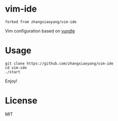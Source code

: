 vim-ide
===

`forked from zhangxiaoyang/vim-ide`

Vim configuration based on [vundle](https://github.com/gmarik/vundle)

Usage
===

```
git clone https://github.com/zhangxiaoyang/vim-ide
cd vim-ide
./start
```

Enjoy!

License
===

MIT

